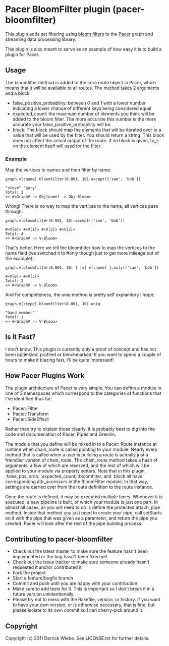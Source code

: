 # Pacer BloomFilter plugin (pacer-bloomfilter)

This plugin adds set filtering using [bloom filters](http://en.wikipedia.org/wiki/Bloom_filter) to the [Pacer](https://github.com/pangloss/pacer) graph and
streaming data processing library.

This plugin is also meant to serve as an example of how easy it is to
build a plugin for Pacer.

## Usage

The bloomfilter method is added to the core route object in Pacer,
which means that it will be available to all routes. The method takes 2
arguments and a block:

- false_positive_probability: between 0 and 1 with a lower number
  indicating a lower chance of different keys being considered equal
- expected_count: the maximum number of elements you think will be added
  to the bloom filter. The more accurate this number is the more
  accurate your false_positive_probability will be.
- block: The block should map the elements that will be iterated over to
  a value that will be used by the filter. You should return a string.
  This block does not affect the actual output of the route.
  If no block is given, to_s on the element itself will used for the
  filter.

### Example

Map the vertices to names and then filter by name:

    graph.v[:name].bloomfilter(0.001, 10).except(['sam', 'bob']) 

    "steve" "gary"
    Total: 2
    => #<GraphV -> Obj(name) -> Obj-Bloom>

Wrong! There is no way to map the vertices to the name, all vertices
pass through:

    graph.v.bloomfilter(0.001, 10).except(['sam', 'bob']) 

    #<V[0]> #<V[1]> #<V[2]> #<V[3]>
    Total: 4
    => #<GraphV -> V-Bloom>

That's better. Here we tell the bloomfilter how to map the vertices to
the name field (we switched it to #only though just to get more mileage
out of the example):

    graph.v.bloomfilter(0.001, 10) { |v| v[:name] }.only(['sam', 'bob']) 

    #<V[0]> #<V[3]>
    Total: 2
    => #<GraphV -> V-Bloom>

And for completeness, the uniq method is pretty self explanitory I hope:

    graph.v[:type].bloomfilter(0.001, 10).uniq

    "band member"
    Total: 1
    => #<GraphV -> V-Bloom>

## Is it Fast?

I don't know. This plugin is currently only a proof of concept and has
not been optimized, profiled or benchmarked! If you want to spend a
couple of hours to make it blazing fast, I'll be quite impressed!

## How Pacer Plugins Work

The plugin architecture of Pacer is very simple. You can define a module
in one of 3 namespaces which correspond to the categories of functions
that I've identified thus far:

- Pacer::Filter
- Pacer::Transform
- Pacer::SideEffect

Rather than try to explain those clearly, it is probably best to
dig into the code and documenation of Pacer, Pipes and Gremlin.

The module that you define will be mixed in to a Pacer::Route instance
at runtime when chain_route is called pointing to your module. Nearly
every method that is called when a user is building a route is actually
just a friendlier version of chain_route. The chain_route method takes a
hash of arguments, a few of which are reserved, and the rest of which
will be applied to your module via property setters. Note that in this
plugin, :false_pos_prob, :expected_count, :bloomfilter, and :block all
have corresponding attr_accessors in the BloomFilter module. In that
way, settings are carried over from the route definition to the route
instance.

Once the route is defined, it may be executed multiple times. Whenever
it is executed, a new pipeline is built, of which your module is just
one part. In almost all cases, all you will need to do is define the
protected attach_pipe method. Inside that method you just need to create
your pipe, call setStarts on it with the pipe that was given as a
parameter, and return the pipe you created. Pacer will look after the
rest of the pipe building process.

## Contributing to pacer-bloomfilter
 
* Check out the latest master to make sure the feature hasn't been
  implemented or the bug hasn't been fixed yet
* Check out the issue tracker to make sure someone already hasn't
  requested it and/or contributed it
* Fork the project
* Start a feature/bugfix branch
* Commit and push until you are happy with your contribution
* Make sure to add tests for it. This is important so I don't break it
  in a future version unintentionally.
* Please try not to mess with the Rakefile, version, or history. If you
  want to have your own version, or is otherwise necessary, that is
  fine, but please isolate to its own commit so I can cherry-pick around
  it.

## Copyright

Copyright (c) 2011 Darrick Wiebe. See LICENSE.txt for
further details.

